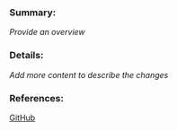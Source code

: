 ### Summary:

_Provide an overview_

### Details:

_Add more content to describe the changes_

### References:

[GitHub](https://github.com/)
